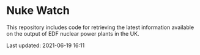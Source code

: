 # Nuke Watch

This repository includes code for retrieving the latest information available on the output of EDF nuclear power plants in the UK.

Last updated: 2021-06-19 16:11